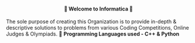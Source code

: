 #### <div align="center"> 🎊 Welcome to Informatica 🎊

The sole purpose of creating this Organization is to provide in-depth & descriptive solutions to problems from various Coding Competitions, Online Judges & Olympiads. 🧿 <b> Programming Languages used - C++ & Python </b>

